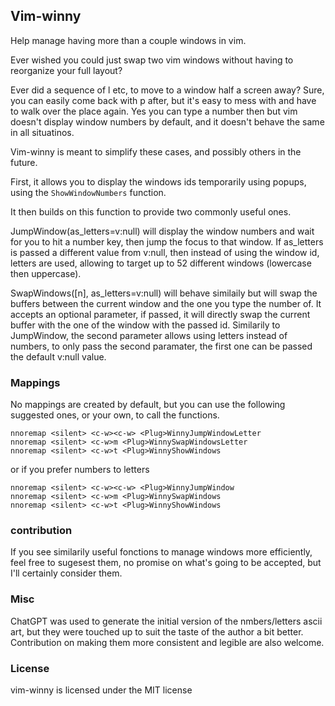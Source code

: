 ## Vim-winny

Help manage having more than a couple windows in vim.

Ever wished you could just swap two vim windows without having to reorganize
your full layout?

Ever did a sequence of <c-w>l <cw-k> etc, to move to a window half a screen
away? Sure, you can easily come back with <c-w>p after, but it's easy to mess
with and have to walk over the place again. Yes you can type a number then <c-w>
but vim doesn't display window numbers by default, and it doesn't behave the
same in all situatinos.

Vim-winny is meant to simplify these cases, and possibly others in the future.

First, it allows you to display the windows ids temporarily using popups, using
the `ShowWindowNumbers` function.

It then builds on this function to provide two commonly useful ones.

JumpWindow(as_letters=v:null) will display the window numbers and wait for you
to hit a number key, then jump the focus to that window. If as_letters is
passed a different value from v:null, then instead of using the window id,
letters are used, allowing to target up to 52 different windows (lowercase then
uppercase).

SwapWindows([n], as_letters=v:null) will behave similaily but will swap the
buffers between the current window and the one you type the number of. It
accepts an optional parameter, if passed, it will directly swap the current
buffer with the one of the window with the passed id. Similarily to JumpWindow,
the second parameter allows using letters instead of numbers, to only pass the
second paramater, the first one can be passed the default v:null value.


### Mappings

No mappings are created by default, but you can use the following suggested
ones, or your own, to call the functions.


```vim
nnoremap <silent> <c-w><c-w> <Plug>WinnyJumpWindowLetter
nnoremap <silent> <c-w>m <Plug>WinnySwapWindowsLetter
nnoremap <silent> <c-w>t <Plug>WinnyShowWindows
```

or if you prefer numbers to letters

```vim
nnoremap <silent> <c-w><c-w> <Plug>WinnyJumpWindow
nnoremap <silent> <c-w>m <Plug>WinnySwapWindows
nnoremap <silent> <c-w>t <Plug>WinnyShowWindows
```

### contribution

If you see similarily useful fonctions to manage windows more efficiently, feel
free to sugesest them, no promise on what's going to be accepted, but I'll
certainly consider them.

### Misc

ChatGPT was used to generate the initial version of the nmbers/letters ascii
art, but they were touched up to suit the taste of the author a bit better.
Contribution on making them more consistent and legible are also welcome.

### License

vim-winny is licensed under the MIT license
